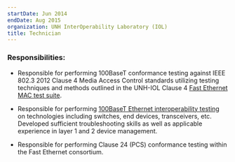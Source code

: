 ```yaml
---
startDate: Jun 2014
endDate: Aug 2015
organization: UNH InterOperability Laboratory (IOL)
title: Technician
---
```


### Responsibilities:

- Responsible for performing 100BaseT conformance testing against IEEE 802.3 2012 Clause 4 Media Access Control standards
  utilizing testing techniques and methods outlined in the UNH-IOL Clause 4 [Fast Ethernet MAC test suite](https://www.iol.unh.edu/sites/default/files/testsuites/ethernet/MAC/MAC_Test_Suite_v5.2.pdf).

- Responsible for performing [100BaseT Ethernet interoperability testing](https://www.iol.unh.edu/sites/default/files/testsuites/ethernet/interop/Interop_Test_Suite_v2.4.pdf)
  on technologies including switches, end devices, transceivers, etc. Developed sufficient troubleshooting skills as well
  as applicable experience in layer 1 and 2 device management.

- Responsible for performing Clause 24 (PCS) conformance testing within the Fast Ethernet consortium.
